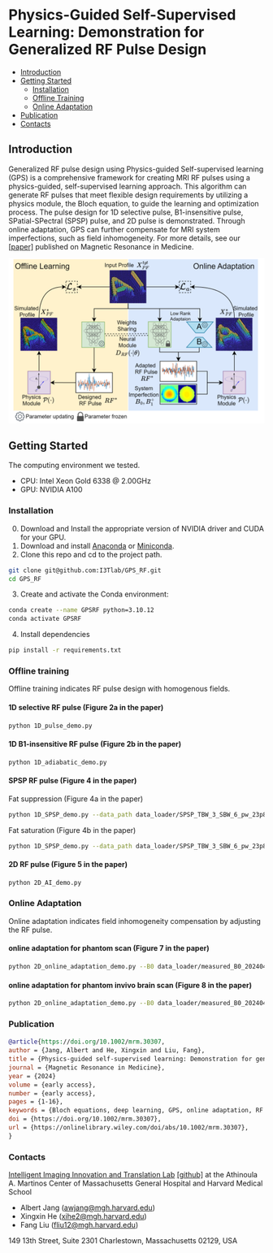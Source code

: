 # Physics-Guided Self-Supervised Learning: Demonstration for Generalized RF Pulse Design

- [Introduction](#introduction)
- [Getting Started](#getting-started)
  * [Installation](#Installation)
  * [Offline Training](#offline-training)
  * [Online Adaptation](#online-adaptaion)
- [Publication](#publication)
- [Contacts](#contacts)
<!-- - [Star History](#star-history)-->

## Introduction
Generalized RF pulse design using Physics-guided Self-supervised learning (GPS) is a comprehensive framework for creating MRI RF pulses using a physics-guided, self-supervised learning approach. This algorithm can generate RF pulses that meet flexible design requirements by utilizing a physics module, the Bloch equation, to guide the learning and optimization process. The pulse design for 1D selective pulse, B1-insensitive pulse, SPatial-SPectral (SPSP) pulse, and 2D pulse is demonstrated. Through online adaptation, GPS can further compensate for MRI system imperfections, such as field inhomogeneity. For more details, see our [[paper]](https://onlinelibrary.wiley.com/doi/full/10.1002/mrm.30307) published on Magnetic Resonance in Medicine.

![figure1.svg](resources%2Ffigure1.svg)


## Getting Started
The computing environment we tested.
- CPU: Intel Xeon Gold 6338 @ 2.00GHz
- GPU: NVIDIA A100

### Installation
0. Download and Install the appropriate version of NVIDIA driver and CUDA for your GPU.
1. Download and install [Anaconda](https://www.anaconda.com/download) or [Miniconda](https://docs.anaconda.com/miniconda/).
2. Clone this repo and cd to the project path.
```bash
git clone git@github.com:I3Tlab/GPS_RF.git
cd GPS_RF
```
3. Create and activate the Conda environment:
```bash
conda create --name GPSRF python=3.10.12
conda activate GPSRF
```
4. Install dependencies
```bash
pip install -r requirements.txt
```

### Offline training
Offline training indicates RF pulse design with homogenous fields.

#### 1D selective RF pulse (Figure 2a in the paper)
```bash
python 1D_pulse_demo.py
```

#### 1D B1-insensitive RF pulse (Figure 2b in the paper)
```bash
python 1D_adiabatic_demo.py
```

#### SPSP RF pulse (Figure 4 in the paper)

Fat suppression (Figure 4a in the paper)
```bash
python 1D_SPSP_demo.py --data_path data_loader/SPSP_TBW_3_SBW_6_pw_23p8ms_exc_width_5mm_water_192x96_conj.mat --notes water
```

Fat saturation (Figure 4b in the paper)
```bash
python 1D_SPSP_demo.py --data_path data_loader/SPSP_TBW_3_SBW_6_pw_23p8ms_exc_width_5mm_fat_192x96_conj.mat --notes fat
```

#### 2D RF pulse (Figure 5 in the paper)
```bash
python 2D_AI_demo.py
```

### Online Adaptation
Online adaptation indicates field inhomogeneity compensation by adjusting the RF pulse.
#### online adaptation for phantom scan (Figure 7 in the paper)
```bash
python 2D_online_adaptation_demo.py --B0 data_loader/measured_B0_20240407_3_phantom.mat --B1 data_loader/measured_B1_20240407_phantom.mat --notes phantom
```

#### online adaptation for phantom invivo brain scan (Figure 8 in the paper)
```bash
python 2D_online_adaptation_demo.py --B0 data_loader/measured_B0_20240415_2_brain.mat --B1 data_loader/measured_B1_20240415_brain.mat --notes invivo_brain
```

### Publication
```bibtex
@article{https://doi.org/10.1002/mrm.30307,
author = {Jang, Albert and He, Xingxin and Liu, Fang},
title = {Physics-guided self-supervised learning: Demonstration for generalized RF pulse design},
journal = {Magnetic Resonance in Medicine},
year = {2024}
volume = {early access},
number = {early access},
pages = {1-16},
keywords = {Bloch equations, deep learning, GPS, online adaptation, RF pulse, self-supervised learning},
doi = {https://doi.org/10.1002/mrm.30307},
url = {https://onlinelibrary.wiley.com/doi/abs/10.1002/mrm.30307},
}
```

### Contacts
[Intelligent Imaging Innovation and Translation Lab](https://liulab.mgh.harvard.edu/) [[github]](https://github.com/I3Tlab) at the Athinoula A. Martinos Center of Massachusetts General Hospital and Harvard Medical School
* Albert Jang (awjang@mgh.harvard.edu)
* Xingxin He (xihe2@mgh.harvard.edu)
* Fang Liu (fliu12@mgh.harvard.edu)

149 13th Street, Suite 2301
Charlestown, Massachusetts 02129, USA
